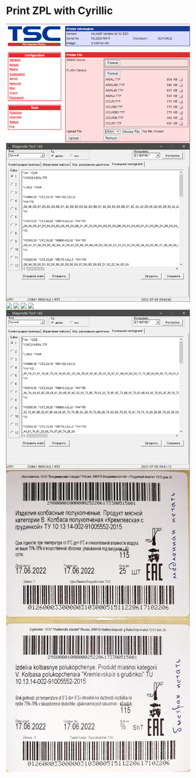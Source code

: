 # Print ZPL with Cyrillic

![](02%20TSC%20file%20fonts.png?raw=true)
![](03%20TSC%20Native%20print%20slow.png?raw=true)
![](04%20ZPL%20Native%20slow.zpl?raw=true)
![](05%20ZPL%20Cyrillic%20convert.zpl?raw=true)
![](06%20ZPL%20Latin%20convert.zpl?raw=true)
![](07%20ZPL%20Native%20fast.zpl?raw=true)
![](08%20TSC%20Native%20fast.png?raw=true)
![](09%20TSC%20print%20labels.jpg?raw=true)
